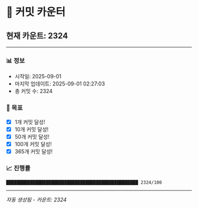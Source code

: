 # 🔢 커밋 카운터

## 현재 카운트: 2324

---

### 📊 정보
- 시작일: 2025-09-01
- 마지막 업데이트: 2025-09-01 02:27:03
- 총 커밋 수: 2324

### 🎯 목표
- [x] 1개 커밋 달성!
- [x] 10개 커밋 달성!
- [x] 50개 커밋 달성!
- [x] 100개 커밋 달성!
- [x] 365개 커밋 달성!

### 📈 진행률
```
██████████████████████████████████████████████████ 2324/100
```

---
*자동 생성됨 - 카운트: 2324*
